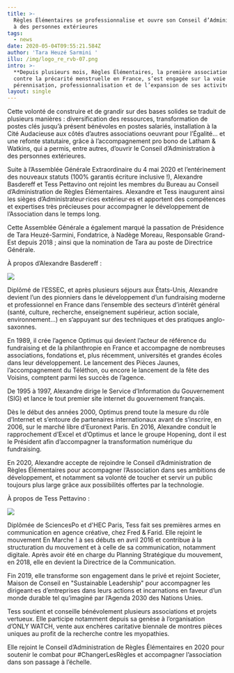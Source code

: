 ```yaml
---
title: >-
  Règles Élémentaires se professionnalise et ouvre son Conseil d’Administration
  à des personnes extérieures
tags:
  - news
date: 2020-05-04T09:55:21.584Z
author: 'Tara Heuzé Sarmini '
illu: /img/logo_re_rvb-07.png
intro: >-
  **Depuis plusieurs mois, Règles Élémentaires, la première association de lutte
  contre la précarité menstruelle en France, s’est engagée sur la voie de la
  pérennisation, professionnalisation et de l’expansion de ses activités.**
layout: single
---
```

Cette volonté de construire et de grandir sur des bases solides se traduit de plusieurs manières : diversification des ressources, transformation de postes clés jusqu’à présent bénévoles en postes salariés, installation à la Cité Audacieuse aux côtés d’autres associations oeuvrant pour l’Égalité… et une refonte statutaire, grâce à l’accompagnement pro bono de Latham & Watkins, qui a permis, entre autres, d’ouvrir le Conseil d’Administration à des personnes extérieures. 

Suite à l’Assemblée Générale Extraordinaire du 4 mai 2020 et l’entérinement des nouveaux statuts (100% garantis écriture inclusive !), Alexandre Basdereff et Tess Pettavino ont rejoint les membres du Bureau au Conseil d’Administration de Règles Élémentaires. Alexandre et Tess inaugurent ainsi les sièges d’Administrateur·rices extérieur·es et apportent des compétences et expertises très précieuses pour accompagner le développement de l’Association dans le temps long. 

Cette Assemblée Générale a également marqué la passation de Présidence de Tara Heuzé-Sarmini, Fondatrice, à Nadège Moreau, Responsable Grand-Est depuis 2018 ; ainsi que la nomination de Tara au poste de Directrice Générale. 

À propos d’Alexandre Basdereff : 

![](/img/capture.png)

Diplômé de l’ESSEC, et après plusieurs séjours aux États-Unis, Alexandre devient l’un des pionniers dans le développement d’un fundraising moderne et professionnel en France dans l’ensemble des secteurs d’intérêt général (santé, culture, recherche, enseignement supérieur, action sociale, environnement…) en s’appuyant sur des techniques et des pratiques anglo-saxonnes.

En 1989, il crée l’agence Optimus qui devient l’acteur de référence du fundraising et de la philanthropie en France et accompagne de nombreuses associations, fondations et, plus récemment, universités et grandes écoles dans leur développement. Le lancement des Pièces Jaunes, l’accompagnement du Téléthon, ou encore le lancement de la fête des Voisins, comptent parmi les succès de l’agence.

De 1995 à 1997, Alexandre dirige le Service d’Information du Gouvernement (SIG) et lance le tout premier site internet du gouvernement français. 

Dès le début des années 2000, Optimus prend toute la mesure du rôle d’Internet et s’entoure de partenaires internationaux avant de s’inscrire, en 2006, sur le marché libre d’Euronext Paris. En 2016, Alexandre conduit le rapprochement d’Excel et d’Optimus et lance le groupe Hopening, dont il est le Président afin d’accompagner la transformation numérique du fundraising.  

En 2020, Alexandre accepte de rejoindre le Conseil d’Administration de Règles Élémentaires pour accompagner l’Association dans ses ambitions de développement, et notamment sa volonté de toucher et servir un public toujours plus large grâce aux possibilités offertes par la technologie.

À propos de Tess Pettavino : 

![](/img/capt.png)

Diplômée de SciencesPo et d'HEC Paris, Tess fait ses premières armes en communication en agence créative, chez Fred & Farid. Elle rejoint le mouvement En Marche ! à ses débuts en avril 2016 et contribue à la structuration du mouvement et à celle de sa communication, notamment digitale. Après avoir été en charge du Planning Stratégique du mouvement, en 2018, elle en devient la Directrice de la Communication. 

Fin 2019, elle transforme son engagement dans le privé et rejoint Societer, Maison de Conseil en "Sustainable Leadership" pour accompagner les dirigeant·es d’entreprises dans leurs actions et incarnations en faveur d’un monde durable tel qu’imaginé par l’Agenda 2030 des Nations Unies. 

Tess soutient et conseille bénévolement plusieurs associations et projets vertueux. Elle participe notamment depuis sa genèse à l’organisation d’ONLY WATCH, vente aux enchères caritative biennale de montres pièces uniques au profit de la recherche contre les myopathies. 

Elle rejoint le Conseil d’Administration de Règles Élémentaires en 2020 pour soutenir le combat pour #ChangerLesRègles et accompagner l’association dans son passage à l’échelle.
